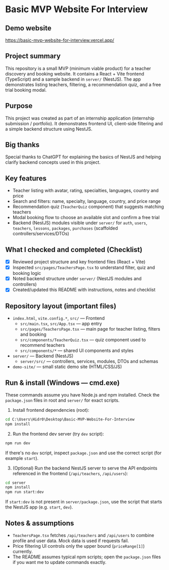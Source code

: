 # Basic MVP Website For Interview

Demo website
---------------
https://basic-mvp-website-for-interview.vercel.app/

Project summary
---------------
This repository is a small MVP (minimum viable product) for a teacher discovery and booking website. It contains a React + Vite frontend (TypeScript) and a sample backend in `server/` (NestJS). The app demonstrates listing teachers, filtering, a recommendation quiz, and a free trial booking modal.

Purpose
-------
This project was created as part of an internship application (internship submission / portfolio). It demonstrates frontend UI, client-side filtering and a simple backend structure using NestJS.

Big thanks
----------
Special thanks to ChatGPT for explaining the basics of NestJS and helping clarify backend concepts used in this project.

Key features
------------
- Teacher listing with avatar, rating, specialties, languages, country and price
- Search and filters: name, specialty, language, country, and price range
- Recommendation quiz (`TeacherQuiz` component) that suggests matching teachers
- Modal booking flow to choose an available slot and confirm a free trial
- Backend (NestJS) modules visible under `server/` for `auth`, `users`, `teachers`, `lessons`, `packages`, `purchases` (scaffolded controllers/services/DTOs)

What I checked and completed (Checklist)
----------------------------------------
- [x] Reviewed project structure and key frontend files (React + Vite)
- [x] Inspected `src/pages/TeachersPage.tsx` to understand filter, quiz and booking logic
- [x] Noted backend structure under `server/` (NestJS modules and controllers)
- [x] Created/updated this README with instructions, notes and checklist

Repository layout (important files)
----------------------------------
- `index.html`, `vite.config.*`, `src/` — Frontend
  - `src/main.tsx`, `src/App.tsx` — app entry
  - `src/pages/TeachersPage.tsx` — main page for teacher listing, filters and booking
  - `src/components/TeacherQuiz.tsx` — quiz component used to recommend teachers
  - `src/components/*` — shared UI components and styles
- `server/` — Backend (NestJS)
  - `server/src/` — controllers, services, modules, DTOs and schemas
- `demo-site/` — small static demo site (HTML/CSS/JS)

Run & install (Windows — cmd.exe)
---------------------------------
These commands assume you have Node.js and npm installed. Check the `package.json` files in root and `server/` for exact scripts.

1) Install frontend dependencies (root):

```cmd
cd C:\Users\Hidr0\Desktop\Basic-MVP-Website-For-Interview
npm install
```

2) Run the frontend dev server (try `dev` script):

```cmd
npm run dev
```

If there's no `dev` script, inspect `package.json` and use the correct script (for example `start`).

3) (Optional) Run the backend NestJS server to serve the API endpoints referenced in the frontend (`/api/teachers`, `/api/users`):

```cmd
cd server
npm install
npm run start:dev
```

If `start:dev` is not present in `server/package.json`, use the script that starts the NestJS app (e.g. `start`, `dev`).

Notes & assumptions
-------------------
- `TeachersPage.tsx` fetches `/api/teachers` and `/api/users` to combine profile and user data. Mock data is used if requests fail.
- Price filtering UI controls only the upper bound (`priceRange[1]`) currently.
- The README assumes typical npm scripts; open the `package.json` files if you want me to update commands exactly.


